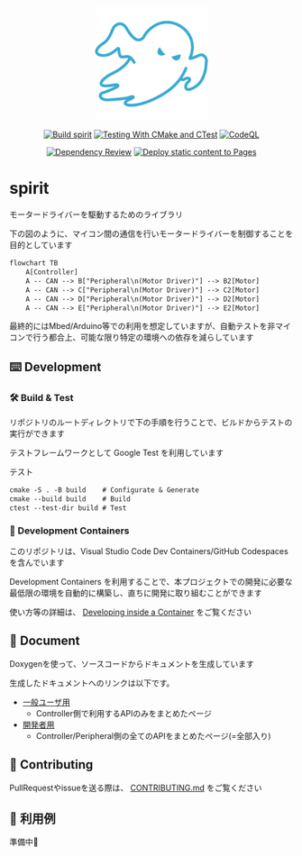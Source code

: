 <div align="center">

<img src="./images/icon.svg" width="200">

[![Build spirit](https://github.com/yutotnh/spirit/actions/workflows/build.yml/badge.svg?branch=main)](https://github.com/yutotnh/spirit/actions/workflows/build.yml)
[![Testing With CMake and CTest](https://github.com/yutotnh/spirit/actions/workflows/cmake-test.yml/badge.svg?branch=main)](https://github.com/yutotnh/spirit/actions/workflows/cmake-test.yml)
[![CodeQL](https://github.com/yutotnh/spirit/actions/workflows/codeql.yml/badge.svg)](https://github.com/yutotnh/spirit/actions/workflows/codeql.yml)

[![Dependency Review](https://github.com/yutotnh/spirit/actions/workflows/dependency-review.yml/badge.svg)](https://github.com/yutotnh/spirit/actions/workflows/dependency-review.yml)
[![Deploy static content to Pages](https://github.com/yutotnh/spirit/actions/workflows/deploy-static.yml/badge.svg)](https://github.com/yutotnh/spirit/actions/workflows/deploy-static.yml)

</div>

# spirit

モータードライバーを駆動するためのライブラリ

下の図のように、マイコン間の通信を行いモータードライバーを制御することを目的としています

```mermaid
flowchart TB
    A[Controller]
    A -- CAN --> B["Peripheral\n(Motor Driver)"] --> B2[Motor]
    A -- CAN --> C["Peripheral\n(Motor Driver)"] --> C2[Motor]
    A -- CAN --> D["Peripheral\n(Motor Driver)"] --> D2[Motor]
    A -- CAN --> E["Peripheral\n(Motor Driver)"] --> E2[Motor]
```

最終的にはMbed/Arduino等での利用を想定していますが、自動テストを非マイコンで行う都合上、可能な限り特定の環境への依存を減らしています

## ⌨️ Development

### 🛠️ Build & Test

リポジトリのルートディレクトリで下の手順を行うことで、ビルドからテストの実行ができます

テストフレームワークとして Google Test を利用しています

テスト

```shell
cmake -S . -B build    # Configurate & Generate
cmake --build build    # Build
ctest --test-dir build # Test
```

### 🐋 Development Containers

このリポジトリは、Visual Studio Code Dev Containers/GitHub Codespaces を含んでいます

Development Containers を利用することで、本プロジェクトでの開発に必要な最低限の環境を自動的に構築し、直ちに開発に取り組むことができます

使い方等の詳細は、 [Developing inside a Container](https://code.visualstudio.com/docs/devcontainers/containers) をご覧ください

## 📖 Document

Doxygenを使って、ソースコードからドキュメントを生成しています

生成したドキュメントへのリンクは以下です。

- [一般ユーザ用](https://yutotnh.github.io/spirit/general)
  - Controller側で利用するAPIのみをまとめたページ
- [開発者用](https://yutotnh.github.io/spirit)
  - Controller/Peripheral側の全てのAPIをまとめたページ(=全部入り)

## 🤝 Contributing

PullRequestやissueを送る際は、 [CONTRIBUTING.md](./CONTRIBUTING.md) をご覧ください

## 🏃 利用例

準備中:construction:
